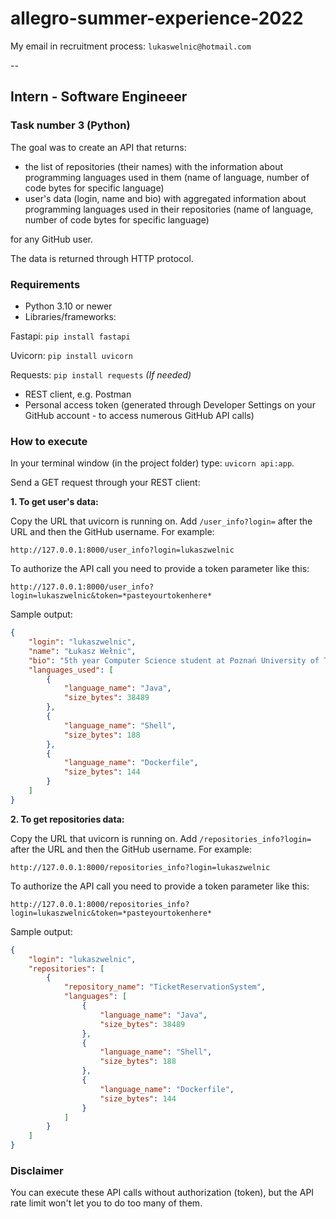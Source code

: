 # allegro-summer-experience-2022
My email in recruitment process: `lukaswelnic@hotmail.com`

--

## Intern - Software Engineeer

### Task number 3 (Python)

The goal was to create an API that returns:

- the list of repositories (their names) with the information about programming languages used in them (name of language, number of code bytes for specific language)
- user's data (login, name and bio) with aggregated information about programming languages used in their repositories (name of language, number of code bytes for specific language)

for any GitHub user.

The data is returned through HTTP protocol.

### Requirements

- Python 3.10 or newer
- Libraries/frameworks:

Fastapi: `pip install fastapi`

Uvicorn: `pip install uvicorn`

Requests: `pip install requests` *(If needed)*

- REST client, e.g. Postman
- Personal access token (generated through Developer Settings on your GitHub account - to access numerous GitHub API calls)

### How to execute

In your terminal window (in the project folder) type: `uvicorn api:app`.

Send a GET request through your REST client:

**1. To get user's data:**

Copy the URL that uvicorn is running on. Add `/user_info?login=` after the URL and then the GitHub username. For example:

`http://127.0.0.1:8000/user_info?login=lukaszwelnic`

To authorize the API call you need to provide a token parameter like this:

`http://127.0.0.1:8000/user_info?login=lukaszwelnic&token=*pasteyourtokenhere*`

Sample output:

```JSON
{
    "login": "lukaszwelnic",
    "name": "Łukasz Wełnic",
    "bio": "5th year Computer Science student at Poznań University of Technology (Distributed Systems/Computing)",
    "languages_used": [
        {
            "language_name": "Java",
            "size_bytes": 38489
        },
        {
            "language_name": "Shell",
            "size_bytes": 188
        },
        {
            "language_name": "Dockerfile",
            "size_bytes": 144
        }
    ]
}
```

**2. To get repositories data:**

Copy the URL that uvicorn is running on. Add `/repositories_info?login=` after the URL and then the GitHub username. For example:

`http://127.0.0.1:8000/repositories_info?login=lukaszwelnic`

To authorize the API call you need to provide a token parameter like this:

`http://127.0.0.1:8000/repositories_info?login=lukaszwelnic&token=*pasteyourtokenhere*`

Sample output:

```JSON
{
    "login": "lukaszwelnic",
    "repositories": [
        {
            "repository_name": "TicketReservationSystem",
            "languages": [
                {
                    "language_name": "Java",
                    "size_bytes": 38489
                },
                {
                    "language_name": "Shell",
                    "size_bytes": 188
                },
                {
                    "language_name": "Dockerfile",
                    "size_bytes": 144
                }
            ]
        }
    ]
}
```

### Disclaimer

You can execute these API calls without authorization (token), but the API rate limit won't let you to do too many of them.
